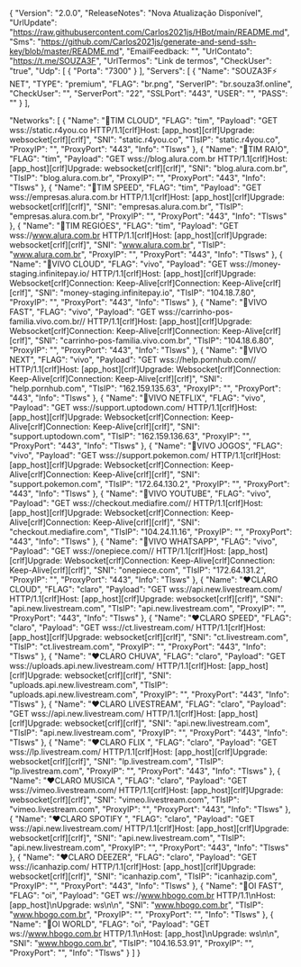 {
  "Version": "2.0.0",
  "ReleaseNotes": "Nova Atualização Disponível",
  "UrlUpdate": "https://raw.githubusercontent.com/Carlos2021js/HBot/main/README.md",
  "Sms": "https://github.com/Carlos2021js/generate-and-send-ssh-key/blob/master/README.md",
  "EmailFeedback: "",
  "UrlContato": "https://t.me/SOUZA3F",
  "UrlTermos": "Link de termos",
  "CheckUser": "true",
  "Udp": [
    {
      "Porta": "7300"
    }
  ],
  "Servers": [
    {
      "Name": "SOUZA3F⚡ NET",
      "TYPE": "premium",
      "FLAG": "br.png",
      "ServerIP": "br.souza3f.online",
      "CheckUser": "",
      "ServerPort": "22",
      "SSLPort": "443",
      "USER": "",
      "PASS": ""
    }
  ],

"Networks": [
   {
      "Name": "💙TIM CLOUD",
      "FLAG": "tim",
      "Payload": "GET wss://static.r4you.co  HTTP/1.1[crlf]Host: [app_host][crlf]Upgrade: websocket[crlf][crlf]",
      "SNI": "static.r4you.co",
      "TlsIP": "static.r4you.co",
      "ProxyIP": "",
      "ProxyPort": "443",
      "Info": "Tlsws"
   },
    {
      "Name": "💙TIM RAIO",
      "FLAG": "tim",
      "Payload": "GET wss://blog.alura.com.br  HTTP/1.1[crlf]Host: [app_host][crlf]Upgrade: websocket[crlf][crlf]",
      "SNI": "blog.alura.com.br",
      "TlsIP": "blog.alura.com.br",
      "ProxyIP": "",
      "ProxyPort": "443",
      "Info": "Tlsws"
   },
    {
      "Name": "💙TIM SPEED",
      "FLAG": "tim",
      "Payload": "GET wss://empresas.alura.com.br  HTTP/1.1[crlf]Host: [app_host][crlf]Upgrade: websocket[crlf][crlf]",
      "SNI": "empresas.alura.com.br",
      "TlsIP": "empresas.alura.com.br",
      "ProxyIP": "",
      "ProxyPort": "443",
      "Info": "Tlsws"
   },
    {
      "Name": "💙TIM REGIOES",
      "FLAG": "tim",
      "Payload": "GET wss://www.alura.com.br  HTTP/1.1[crlf]Host: [app_host][crlf]Upgrade: websocket[crlf][crlf]",
      "SNI": "www.alura.com.br",
      "TlsIP": "www.alura.com.br",
      "ProxyIP": "",
      "ProxyPort": "443",
      "Info": "Tlsws"
   },
    {
      "Name": "💜VIVO CLOUD",
      "FLAG": "vivo",
      "Payload": "GET wss://money-staging.infinitepay.io/ HTTP/1.1[crlf]Host: [app_host][crlf]Upgrade: Websocket[crlf]Connection: Keep-Alive[crlf]Connection: Keep-Alive[crlf][crlf]",
      "SNI": "money-staging.infinitepay.io",
      "TlsIP": "104.18.7.80",
      "ProxyIP": "",
      "ProxyPort": "443",
      "Info": "Tlsws"
   },
    {
      "Name": "💜VIVO FAST",
      "FLAG": "vivo",
      "Payload": "GET wss://carrinho-pos-familia.vivo.com.br// HTTP/1.1[crlf]Host: [app_host][crlf]Upgrade: Websocket[crlf]Connection: Keep-Alive[crlf]Connection: Keep-Alive[crlf][crlf]",
      "SNI": "carrinho-pos-familia.vivo.com.br",
      "TlsIP": "104.18.6.80",
      "ProxyIP": "",
      "ProxyPort": "443",
      "Info": "Tlsws"
   },
    {
      "Name": "💜VIVO NEXT",
      "FLAG": "vivo",
      "Payload": "GET wss://help.pornhub.com// HTTP/1.1[crlf]Host: [app_host][crlf]Upgrade: Websocket[crlf]Connection: Keep-Alive[crlf]Connection: Keep-Alive[crlf][crlf]",
      "SNI": "help.pornhub.com",
      "TlsIP": "162.159.135.63",
      "ProxyIP": "",
      "ProxyPort": "443",
      "Info": "Tlsws"
   },
    {
      "Name": "💜VIVO NETFLIX",
      "FLAG": "vivo",
      "Payload": "GET wss://support.uptodown.com/ HTTP/1.1[crlf]Host: [app_host][crlf]Upgrade: Websocket[crlf]Connection: Keep-Alive[crlf]Connection: Keep-Alive[crlf][crlf]",
      "SNI": "support.uptodown.com",
      "TlsIP": "162.159.136.63",
      "ProxyIP": "",
      "ProxyPort": "443",
      "Info": "Tlsws"
   },
    {
      "Name": "💜VIVO JOGOS",
      "FLAG": "vivo",
      "Payload": "GET wss://support.pokemon.com/ HTTP/1.1[crlf]Host: [app_host][crlf]Upgrade: Websocket[crlf]Connection: Keep-Alive[crlf]Connection: Keep-Alive[crlf][crlf]",
      "SNI": "support.pokemon.com",
      "TlsIP": "172.64.130.2",
      "ProxyIP": "",
      "ProxyPort": "443",
      "Info": "Tlsws"
   },
    {
      "Name": "💜VIVO YOUTUBE",
      "FLAG": "vivo",
      "Payload": "GET wss://checkout.mediafire.com// HTTP/1.1[crlf]Host: [app_host][crlf]Upgrade: Websocket[crlf]Connection: Keep-Alive[crlf]Connection: Keep-Alive[crlf][crlf]",
      "SNI": "checkout.mediafire.com",
      "TlsIP": "104.24.11.16",
      "ProxyIP": "",
      "ProxyPort": "443",
      "Info": "Tlsws"
   },
    {
      "Name": "💜VIVO WHATSAPP",
      "FLAG": "vivo",
      "Payload": "GET wss://onepiece.com// HTTP/1.1[crlf]Host: [app_host][crlf]Upgrade: Websocket[crlf]Connection: Keep-Alive[crlf]Connection: Keep-Alive[crlf][crlf]",
      "SNI": "onepiece.com",
      "TlsIP": "172.64.131.2",
      "ProxyIP": "",
      "ProxyPort": "443",
      "Info": "Tlsws"
   },
    {
      "Name": "❤️CLARO CLOUD",
      "FLAG": "claro",
      "Payload": "GET wss://api.new.livestream.com/ HTTP/1.1[crlf]Host: [app_host][crlf]Upgrade: websocket[crlf][crlf]",
      "SNI": "api.new.livestream.com",
      "TlsIP": "api.new.livestream.com",
      "ProxyIP": "",
      "ProxyPort": "443",
      "Info": "Tlsws"
   },
    {
      "Name": "❤️CLARO SPEED",
      "FLAG": "claro",
      "Payload": "GET wss://ct.livestream.com/ HTTP/1.1[crlf]Host: [app_host][crlf]Upgrade: websocket[crlf][crlf]",
      "SNI": "ct.livestream.com",
      "TlsIP": "ct.livestream.com",
      "ProxyIP": "",
      "ProxyPort": "443",
      "Info": "Tlsws"
   },
    {
      "Name": "❤️CLARO CHUVA",
      "FLAG": "claro",
      "Payload": "GET wss://uploads.api.new.livestream.com/ HTTP/1.1[crlf]Host: [app_host][crlf]Upgrade: websocket[crlf][crlf]",
      "SNI": "uploads.api.new.livestream.com",
      "TlsIP": "uploads.api.new.livestream.com",
      "ProxyIP": "",
      "ProxyPort": "443",
      "Info": "Tlsws"
   },
    {
      "Name": "❤️CLARO LIVESTREAM",
      "FLAG": "claro",
      "Payload": "GET wss://api.new.livestream.com/ HTTP/1.1[crlf]Host: [app_host][crlf]Upgrade: websocket[crlf][crlf]",
      "SNI": "api.new.livestream.com",
      "TlsIP": "api.new.livestream.com",
      "ProxyIP": "",
      "ProxyPort": "443",
      "Info": "Tlsws"
   },
    {
      "Name": "❤️CLARO FLIX ",
      "FLAG": "claro",
      "Payload": "GET wss://lp.livestream.com/ HTTP/1.1[crlf]Host: [app_host][crlf]Upgrade: websocket[crlf][crlf]",
      "SNI": "lp.livestream.com",
      "TlsIP": "lp.livestream.com",
      "ProxyIP": "",
      "ProxyPort": "443",
      "Info": "Tlsws"
   },
    {
      "Name": "❤️CLARO MUSICA ",
      "FLAG": "claro",
      "Payload": "GET wss://vimeo.livestream.com/ HTTP/1.1[crlf]Host: [app_host][crlf]Upgrade: websocket[crlf][crlf]",
      "SNI": "vimeo.livestream.com",
      "TlsIP": "vimeo.livestream.com",
      "ProxyIP": "",
      "ProxyPort": "443",
      "Info": "Tlsws"
   },
    {
      "Name": "❤️CLARO SPOTIFY ",
      "FLAG": "claro",
      "Payload": "GET wss://api.new.livestream.com/ HTTP/1.1[crlf]Host: [app_host][crlf]Upgrade: websocket[crlf][crlf]",
      "SNI": "api.new.livestream.com",
      "TlsIP": "api.new.livestream.com",
      "ProxyIP": "",
      "ProxyPort": "443",
      "Info": "Tlsws"
   },
    {
      "Name": "❤️CLARO DEEZER",
      "FLAG": "claro",
      "Payload": "GET wss://icanhazip.com/ HTTP/1.1[crlf]Host: [app_host][crlf]Upgrade: websocket[crlf][crlf]",
      "SNI": "icanhazip.com",
      "TlsIP": "icanhazip.com",
      "ProxyIP": "",
      "ProxyPort": "443",
      "Info": "Tlsws"
   },
    {
      "Name": "💛OI FAST",
      "FLAG": "oi",
      "Payload": "GET ws://www.hbogo.com.br HTTP/1.1\nHost: [app_host]\nUpgrade: ws\n\n",
      "SNI": "www.hbogo.com.br",
      "TlsIP": "www.hbogo.com.br",
      "ProxyIP": "",
      "ProxyPort": "",
      "Info": "Tlsws"
   },
    {
      "Name": "💛OI WORLD",
      "FLAG": "oi",
      "Payload": "GET ws://www.hbogo.com.br HTTP/1.1\nHost: [app_host]\nUpgrade: ws\n\n",
      "SNI": "www.hbogo.com.br",
      "TlsIP": "104.16.53.91",
      "ProxyIP": "",
      "ProxyPort": "",
      "Info": "Tlsws"
    }
  ]
}
